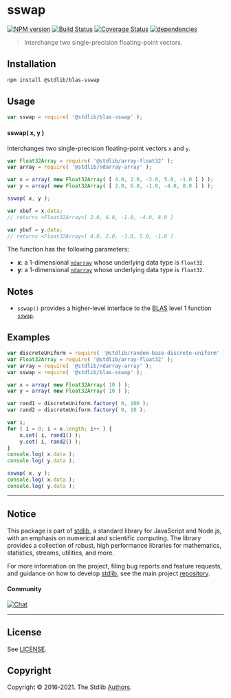 <!--

@license Apache-2.0

Copyright (c) 2020 The Stdlib Authors.

Licensed under the Apache License, Version 2.0 (the "License");
you may not use this file except in compliance with the License.
You may obtain a copy of the License at

   http://www.apache.org/licenses/LICENSE-2.0

Unless required by applicable law or agreed to in writing, software
distributed under the License is distributed on an "AS IS" BASIS,
WITHOUT WARRANTIES OR CONDITIONS OF ANY KIND, either express or implied.
See the License for the specific language governing permissions and
limitations under the License.

-->

# sswap

[![NPM version][npm-image]][npm-url] [![Build Status][test-image]][test-url] [![Coverage Status][coverage-image]][coverage-url] [![dependencies][dependencies-image]][dependencies-url]

> Interchange two single-precision floating-point vectors.

<section class="intro">

</section>

<!-- /.intro -->

<section class="installation">

## Installation

```bash
npm install @stdlib/blas-sswap
```

</section>

<section class="usage">

## Usage

```javascript
var sswap = require( '@stdlib/blas-sswap' );
```

#### sswap( x, y )

Interchanges two single-precision floating-point vectors `x` and `y`.

```javascript
var Float32Array = require( '@stdlib/array-float32' );
var array = require( '@stdlib/ndarray-array' );

var x = array( new Float32Array( [ 4.0, 2.0, -3.0, 5.0, -1.0 ] ) );
var y = array( new Float32Array( [ 2.0, 6.0, -1.0, -4.0, 8.0 ] ) );

sswap( x, y );

var xbuf = x.data;
// returns <Float32Array>[ 2.0, 6.0, -1.0, -4.0, 8.0 ]

var ybuf = y.data;
// returns <Float32Array>[ 4.0, 2.0, -3.0, 5.0, -1.0 ]
```

The function has the following parameters:

-   **x**: a 1-dimensional [`ndarray`][@stdlib/ndarray/array] whose underlying data type is `float32`.
-   **y**: a 1-dimensional [`ndarray`][@stdlib/ndarray/array] whose underlying data type is `float32`.

</section>

<!-- /.usage -->

<section class="notes">

## Notes

-   `sswap()` provides a higher-level interface to the [BLAS][blas] level 1 function [`sswap`][@stdlib/blas/base/sswap].

</section>

<!-- /.notes -->

<section class="examples">

## Examples

<!-- eslint no-undef: "error" -->

```javascript
var discreteUniform = require( '@stdlib/random-base-discrete-uniform' );
var Float32Array = require( '@stdlib/array-float32' );
var array = require( '@stdlib/ndarray-array' );
var sswap = require( '@stdlib/blas-sswap' );

var x = array( new Float32Array( 10 ) );
var y = array( new Float32Array( 10 ) );

var rand1 = discreteUniform.factory( 0, 100 );
var rand2 = discreteUniform.factory( 0, 10 );

var i;
for ( i = 0; i < x.length; i++ ) {
    x.set( i, rand1() );
    y.set( i, rand2() );
}
console.log( x.data );
console.log( y.data );

sswap( x, y );
console.log( x.data );
console.log( y.data );
```

</section>

<!-- /.examples -->


<section class="main-repo" >

* * *

## Notice

This package is part of [stdlib][stdlib], a standard library for JavaScript and Node.js, with an emphasis on numerical and scientific computing. The library provides a collection of robust, high performance libraries for mathematics, statistics, streams, utilities, and more.

For more information on the project, filing bug reports and feature requests, and guidance on how to develop [stdlib][stdlib], see the main project [repository][stdlib].

#### Community

[![Chat][chat-image]][chat-url]

---

## License

See [LICENSE][stdlib-license].


## Copyright

Copyright &copy; 2016-2021. The Stdlib [Authors][stdlib-authors].

</section>

<!-- /.stdlib -->

<!-- Section for all links. Make sure to keep an empty line after the `section` element and another before the `/section` close. -->

<section class="links">

[npm-image]: http://img.shields.io/npm/v/@stdlib/blas-sswap.svg
[npm-url]: https://npmjs.org/package/@stdlib/blas-sswap

[test-image]: https://github.com/stdlib-js/blas-sswap/actions/workflows/test.yml/badge.svg
[test-url]: https://github.com/stdlib-js/blas-sswap/actions/workflows/test.yml

[coverage-image]: https://img.shields.io/codecov/c/github/stdlib-js/blas-sswap/main.svg
[coverage-url]: https://codecov.io/github/stdlib-js/blas-sswap?branch=main

[dependencies-image]: https://img.shields.io/david/stdlib-js/blas-sswap.svg
[dependencies-url]: https://david-dm.org/stdlib-js/blas-sswap/main

[chat-image]: https://img.shields.io/gitter/room/stdlib-js/stdlib.svg
[chat-url]: https://gitter.im/stdlib-js/stdlib/

[stdlib]: https://github.com/stdlib-js/stdlib

[stdlib-authors]: https://github.com/stdlib-js/stdlib/graphs/contributors

[stdlib-license]: https://raw.githubusercontent.com/stdlib-js/blas-sswap/main/LICENSE

[blas]: http://www.netlib.org/blas

[@stdlib/blas/base/sswap]: https://github.com/stdlib-js/stdlib

[@stdlib/ndarray/array]: https://github.com/stdlib-js/stdlib

</section>

<!-- /.links -->
